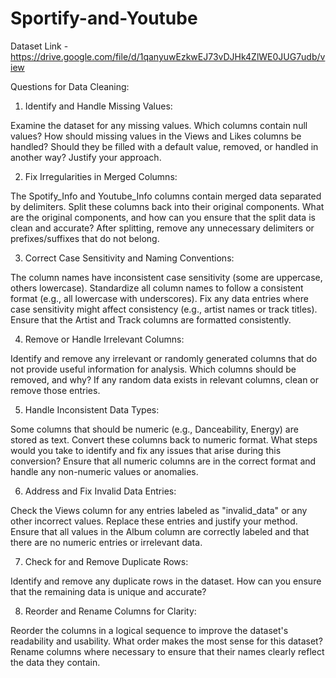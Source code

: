 # Sportify-and-Youtube


Dataset Link - https://drive.google.com/file/d/1qanyuwEzkwEJ73vDJHk4ZlWE0JUG7udb/view

Questions for Data Cleaning:

1. Identify and Handle Missing Values:

Examine the dataset for any missing values. Which columns contain null values?
How should missing values in the Views and Likes columns be handled? Should they be filled with a default value, removed, or handled in another way? Justify your approach.

2. Fix Irregularities in Merged Columns:

The Spotify_Info and Youtube_Info columns contain merged data separated by delimiters. Split these columns back into their original components. What are the original components, and how can you ensure that the split data is clean and accurate?
After splitting, remove any unnecessary delimiters or prefixes/suffixes that do not belong.

3. Correct Case Sensitivity and Naming Conventions:

The column names have inconsistent case sensitivity (some are uppercase, others lowercase). Standardize all column names to follow a consistent format (e.g., all lowercase with underscores).
Fix any data entries where case sensitivity might affect consistency (e.g., artist names or track titles). Ensure that the Artist and Track columns are formatted consistently.

4. Remove or Handle Irrelevant Columns:

Identify and remove any irrelevant or randomly generated columns that do not provide useful information for analysis. Which columns should be removed, and why?
If any random data exists in relevant columns, clean or remove those entries.

5. Handle Inconsistent Data Types:

Some columns that should be numeric (e.g., Danceability, Energy) are stored as text. Convert these columns back to numeric format. What steps would you take to identify and fix any issues that arise during this conversion?
Ensure that all numeric columns are in the correct format and handle any non-numeric values or anomalies.

6. Address and Fix Invalid Data Entries:

Check the Views column for any entries labeled as "invalid_data" or any other incorrect values. Replace these entries and justify your method.
Ensure that all values in the Album column are correctly labeled and that there are no numeric entries or irrelevant data.

7. Check for and Remove Duplicate Rows:

Identify and remove any duplicate rows in the dataset. How can you ensure that the remaining data is unique and accurate?

8. Reorder and Rename Columns for Clarity:

Reorder the columns in a logical sequence to improve the dataset's readability and usability. What order makes the most sense for this dataset?
Rename columns where necessary to ensure that their names clearly reflect the data they contain.
